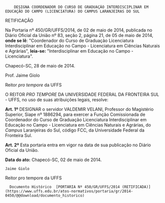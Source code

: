         DESIGNA COORDENADOR DO CURSO DE GRADUAÇÃO INTERDISCIPLINAR EM EDUCAÇÃO DO CAMPO (LICENCIATURA) DO CAMPUS LARANJEIRAS DO SUL  

RETIFICAÇÃO

 Na Portaria nº 450/GR/UFFS/2014, de 02 de maio de 2014, publicada no Diário Oficial da União nº 83, seção 2, página 21, de 05 de maio de 2014, **onde se lê**: "Coordenador do Curso de Graduação Licenciatura Interdisciplinar em Educação no Campo - Licenciatura em Ciências Naturais e Agrárias", **leia-se:** "Interdisciplinar em Educação no Campo - Licenciatura".

 Chapecó-SC, 28 de maio de 2014.

 Prof. Jaime Giolo

 Reitor *pro tempore* da UFFS

 O REITOR *PRO TEMPORE* DA UNIVERSIDADE FEDERAL DA FRONTEIRA SUL - UFFS, no uso de suas atribuições legais, resolve:

 **Art. 1º** DESIGNAR o servidor VALDEMIR VELANI, Professor do Magistério Superior, Siape nº 1886294, para exercer a Função Comissionada de Coordenador do Curso de Graduação Licenciatura Interdisciplinar em Educação no Campo - Licenciatura em Ciências Naturais e Agrárias, do *Campus* Laranjeiras do Sul, código FCC, da Universidade Federal da Fronteira Sul.

 **Art. 2º** Esta portaria entra em vigor na data de sua publicação no Diário Oficial da União.

  

   **Data do ato:** Chapecó-SC, 02 de maio de 2014.   
 

    Jaime Giolo   
 Reitor pro tempore da UFFS 

      Documento Histórico  [PORTARIA Nº 450/GR/UFFS/2014 (RETIFICADA)](https://www.uffs.edu.br/atos-normativos/portaria/gr/2014-0450/@@download/documento_historico)     
      